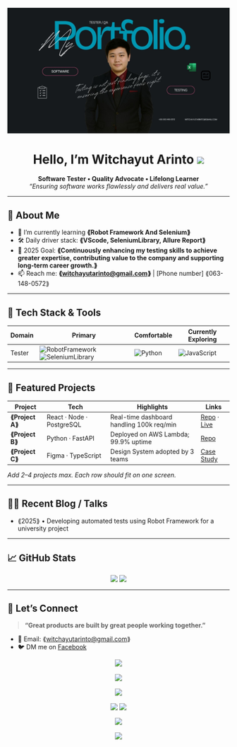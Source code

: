 <!-- Banner / Cover -->
<p align="center">
  <img src="img\port1.jpg" alt="header image" />
</p>

<h1 align="center">Hello, I’m Witchayut Arinto <img height="30" src="https://em-content.zobj.net/thumbs/120/apple/354/waving-hand_1f44b.png" /></h1>

<p align="center">
  <strong>Software Tester • Quality Advocate • Lifelong Learner</strong><br/>
  <em>“Ensuring software works flawlessly and delivers real value.”</em>
</p>

---

## 🚀 About Me
- 🌱  I’m currently learning **⟪Robot Framework And Selenium⟫** 
- 🛠  Daily driver stack: **⟪VScode, SeleniumLibrary, Allure Report⟫** 
- 🎯  2025 Goal: **⟪Continuously enhancing my testing skills to achieve greater expertise, contributing value to the company and supporting long-term career growth.⟫**  
- 📫  Reach me: **⟪witchayutarinto@gmail.com⟫** | [Phone number] ⟪063-148-0572⟫

---

## 🧰 Tech Stack & Tools
<div align="center">

| Domain | Primary | Comfortable | Currently Exploring |
|--------|---------|-------------|---------------------|
| Tester | ![RobotFramework](https://www.somkiat.cc/wp-content/uploads/2022/03/robot.png) ![SeleniumLibrary](https://upload.wikimedia.org/wikipedia/commons/8/82/Selenium.png) | ![Python](https://upload.wikimedia.org/wikipedia/commons/thumb/f/f8/Python_logo_and_wordmark.svg/2560px-Python_logo_and_wordmark.svg.png) | ![JavaScript](https://static.vecteezy.com/system/resources/previews/027/127/463/non_2x/javascript-logo-javascript-icon-transparent-free-png.png) |


</div>

---

## 📌 Featured Projects
| Project | Tech | Highlights | Links |
|---------|------|-----------|-------|
| **⟪Project A⟫** | React · Node · PostgreSQL | Real-time dashboard handling 100k req/min | [Repo](⟪url⟫) · [Live](⟪url⟫) |
| **⟪Project B⟫** | Python · FastAPI | Deployed on AWS Lambda; 99.9% uptime | [Repo](⟪url⟫) |
| **⟪Project C⟫** | Figma · TypeScript | Design System adopted by 3 teams | [Case Study](⟪url⟫) |

_Add 2–4 projects max. Each row should fit on one screen._

---

## ✍🏻 Recent Blog / Talks
<!-- GH Action can automate this section; placeholder for manual list -->
- ⟪2025⟫ • Developing automated tests using Robot Framework for a university project

---

## 📈 GitHub Stats
<div align="center">
  <!-- กราฟสถิติ GitHub -->
  <img height="170" src="https://github-readme-stats.vercel.app/api?username=witchayut-arinto&show_icons=true&hide_border=true" />
  
  <!-- กราฟภาษาที่ใช้มากที่สุด -->
  <img height="170" src="https://github-readme-stats.vercel.app/api/top-langs/?username=witchayut-arinto&layout=compact&hide_border=true" />
</div>

---

## 🤝 Let’s Connect
> **“Great products are built by great people working together.”**

- 💌 Email: ⟪witchayutarinto@gmail.com⟫
- 🐦 DM me on [Facebook](⟪https://www.facebook.com/witchayut.arinto/⟫)

<!-- Header Wave -->
<p align="center">
  <img src="https://capsule-render.vercel.app/api?type=waving&color=0:1abc9c,100:3498db&height=180&section=header&text=Welcome%20to%20My%20GitHub!&fontSize=38&fontColor=ffffff" />
</p>

<!-- Typing Animation -->
<p align="center">
  <img src="https://readme-typing-svg.herokuapp.com?size=26&duration=3000&color=00C853&center=true&vCenter=true&width=600&lines=Full+Stack+Developer;Open+Source+Enthusiast;Always+Learning+%26+Sharing" />
</p>

<!-- GitHub Trophy -->
<p align="center">
  <img src="https://github-profile-trophy.vercel.app/?username=YOUR_USERNAME&theme=onedark&no-frame=true&row=1&column=7" />
</p>

<!-- GitHub Stats -->
<p align="center">
  <img src="https://github-readme-stats.vercel.app/api?username=YOUR_USERNAME&show_icons=true&theme=tokyonight" height="160"/>
  <img src="https://github-readme-stats.vercel.app/api/top-langs/?username=YOUR_USERNAME&layout=compact&theme=tokyonight" height="160"/>
</p>

<!-- Divider -->
<p align="center">
  <img src="https://capsule-render.vercel.app/api?type=rect&color=0:f39c12,100:e74c3c&height=4&section=footer"/>
</p>

<!-- Footer Wave -->
<p align="center">
  <img src="https://capsule-render.vercel.app/api?type=waving&color=0:2c3e50,100:4CAF50&height=120&section=footer"/>
</p>
